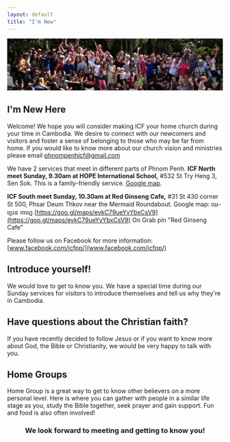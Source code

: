 ```yaml
---
layout: default
title: "I'm New"
---
```

![ICF group photo](assets/images/icf-group-photo.jpeg)

## I'm New Here

Welcome! We hope you will consider making ICF your home church during your time in Cambodia. 
We desire to connect with our newcomers and visitors and foster a sense of belonging to those 
who may be far from home. If you would like to know more about our church vision and ministries 
please email [phnompenhicf@gmail.com](phnompenhicf@gmail.com)

We have 2 services that meet in different parts of Phnom Penh.
**ICF North meet Sunday, 9.30am at HOPE International School,**
#532 St Try Heng 3, Sen Sok. This is a family-friendly service.
[Google map](https://goo.gl/maps/fJuXRrKpmG96mqyA7).

**ICF South meet Sunday, 10.30am at Red Ginseng Cafe,** 
#31 St 430 corner St 500, Phsar Deum Thkov near the Mermaid Roundabout. 
Google map: ឃេ-ប្រេន កាហ្វេ [https://goo.gl/maps/evkC79ueYvYbxCsV9](https://goo.gl/maps/evkC79ueYvYbxCsV9)
On Grab pin "Red Ginseng Cafe"

Please follow us on Facebook for more information: 
[www.facebook.com/icfpp/](www.facebook.com/icfpp/)

## Introduce yourself!
We would love to get to know you. We have a special time during our Sunday services for visitors to introduce themselves and tell us why they're in Cambodia. 

## Have questions about the Christian faith?
If you have recently decided to follow Jesus or if you want to know more about God, the Bible or Christianity, we would be very happy to talk with you. 

## Home Groups
Home Group is a great way to get to know other believers on a more personal level. Here is where you can gather with people in a similar life stage as you, study the Bible together, seek prayer and gain support. Fun and food is also often involved! 

<h3><center>We look forward to meeting and getting to know you!</center></h3>


